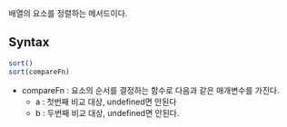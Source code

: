 배열의 요소를 정렬하는 메서드이다.

## Syntax

```js
sort()
sort(compareFn)
```

- compareFn : 요소의 순서를 결정하는 함수로 다음과 같은 매개변수를 가진다.
  - a : 첫번째 비교 대상, undefined면 안된다
  - b : 두번째 비교 대상, undefined면 안된다.
 